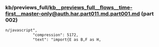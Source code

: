 ### kb/previews_full/kb__previews_full__flows__time-first__master-only@auth.har.part011.md.part001.md (part 002)

```md
n/javascript",
            "compression": 5172,
            "text": "import{E as B,F as H,
```

```
